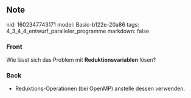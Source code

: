 ## Note
nid: 1602347743171
model: Basic-b122e-20a86
tags: 4_3_4_4_entwurf_paralleler_programme
markdown: false

### Front
Wie lässt sich das Problem mit <b>Reduktionsvariablen</b> lösen?

### Back
<ul>
  <li>Reduktions-Operationen (bei OpenMP) anstelle dessen
  verwenden.
</ul>

